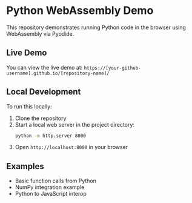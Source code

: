 # Python WebAssembly Demo

This repository demonstrates running Python code in the browser using WebAssembly via Pyodide.

## Live Demo
You can view the live demo at: `https://[your-github-username].github.io/[repository-name]/`

## Local Development
To run this locally:
1. Clone the repository
2. Start a local web server in the project directory:
   ```bash
   python -m http.server 8000
   ```
3. Open `http://localhost:8000` in your browser

## Examples
- Basic function calls from Python
- NumPy integration example
- Python to JavaScript interop